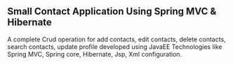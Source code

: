 <h2>Small Contact Application Using Spring MVC & Hibernate</h2>
<p>A complete Crud operation for add contacts, edit contacts, delete contacts, search contacts, update profile developed using JavaEE Technologies like Spring MVC, Spring core, Hibernate, Jsp, Xml configuration.</p>

 
